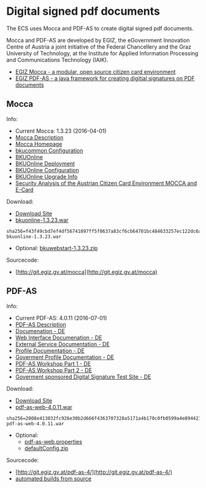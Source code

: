 # Digital signed pdf documents

The ECS uses Mocca and PDF-AS to create digital signed pdf documents.

Mocca and PDF-AS are developed by EGIZ, the eGovernment Innovation Centre of Austria a joint initiative of the Federal Chancellery and the Graz University of Technology, at the Institute for Applied Information Processing and Communications Technology (IAIK).

* [EGIZ Mocca - a modular, open source citizen card environment](http://www.egiz.gv.at/en/schwerpunkte/9-MOCCA)
* [EGIZ PDF-AS - a java framework for creating digitial signatures on PDF documents](http://www.egiz.gv.at/en/schwerpunkte/16-pdf-as)

## Mocca

Info:
  * Current Mocca: 1.3.23 (2016-04-01)
  * [Mocca Description](https://joinup.ec.europa.eu/software/mocca/description)
  * [Mocca Homepage](https://joinup.ec.europa.eu/site/mocca/index.html)
  * [bkucommon Configuration](https://joinup.ec.europa.eu/site/mocca/bkucommon/configuration.html)
  * [BKUOnline](https://joinup.ec.europa.eu/site/mocca/BKUOnline/)
  * [BKUOnline Deployment](https://joinup.ec.europa.eu/site/mocca/BKUOnline/deployment.html)
  * [BKUOnline Configuration](https://joinup.ec.europa.eu/site/mocca/BKUOnline/configuration.html)
  * [BKUOnline Upgrade Info](https://joinup.ec.europa.eu/site/mocca/BKUOnline/upgrade13.html)
  * [Security Analysis of the Austrian Citizen Card Environment MOCCA and E-Card](https://www.auto.tuwien.ac.at/bib/pdf_TR/TR0174.pdf)

Download:
  * [Download Site](https://joinup.ec.europa.eu/site/mocca)
  * [bkuonline-1.3.23.war](https://joinup.ec.europa.eu/system/files/project/bkuonline-1.3.23.war)
```
sha256=f43f49cbd7ef4df56741097ff5f0637a83cf6cb64701bc484633257ec122dc6a  bkuonline-1.3.23.war
```
  * Optional: [bkuwebstart-1.3.23.zip](https://joinup.ec.europa.eu/system/files/project/bkuwebstart-1.3.23.zip)

Sourcecode:
  * [http://git.egiz.gv.at/mocca](http://git.egiz.gv.at/mocca)


## PDF-AS

Info:
  * Current PDF-AS: 4.0.11 (2016-07-01)
  * [PDF-AS Description](https://joinup.ec.europa.eu/software/pdf-as/description)
  * [Documenation - DE](https://joinup.ec.europa.eu/site/pdf-as/releases/4.0.11/docs/PDFAS4_Dokumentation.pdf)
  * [Web Interface Documenation - DE](https://joinup.ec.europa.eu/site/pdf-as/releases/4.0.11/docs/PDFAS4_WebDokumentation.pdf)
  * [External Service Documentation - DE](https://joinup.ec.europa.eu/site/pdf-as/releases/4.0.11/docs/AnbindungExterneWebanwendung.pdf)
  * [Profile Documentation -  DE](https://joinup.ec.europa.eu/site/pdf-as/releases/4.0.11/docs/PDFAS4_Profile_Dokumentation.pdf)
  * [Goverment Profile Documentation - DE](https://www.ref.gv.at/uploads/media/Layout_Amtssignatur_las_2-0-1_20140610.pdf)
  * [PDF-AS Workshop Part 1 - DE](http://demo.egiz.gv.at/padesWorkshop/20141209%20Signatur-Workshop-PDF-AS-4.0-Hands-On%20Teil1.pdf)
  * [PDF-AS Workshop Part 2 - DE](http://demo.egiz.gv.at/padesWorkshop/20141209%20Signatur-Workshop-PDF-AS-4.0-Hands-On%20Teil2.pdf)
  * [Goverment sponsored Digital Signature Test Site - DE](https://www.buergerkarte.at/einfach-signieren/)

Download:
  * [Download Site](https://joinup.ec.europa.eu/site/pdf-as/releases/4.0.11/)
  * [pdf-as-web-4.0.11.war](https://joinup.ec.europa.eu/site/pdf-as/releases/4.0.11/pdf-as-web-4.0.11.war)
```
sha256=2008e413032fc926e30b2d666f4363707328a5171a4b170c0fb0599a4e894421  pdf-as-web-4.0.11.war
```
  * Optional:
    * [pdf-as-web.properties](https://joinup.ec.europa.eu/site/pdf-as/releases/4.0.11/cfg/pdf-as-web.properties)
    * [defaultConfig.zip](https://joinup.ec.europa.eu/site/pdf-as/releases/4.0.11/cfg/defaultConfig.zip)  

Sourcecode:
  * [http://git.egiz.gv.at/pdf-as-4/](http://git.egiz.gv.at/pdf-as-4/)
  * [automated builds from source](https://joinup.ec.europa.eu/site/pdf-as/maven/at/gv/egiz/pdfas/)

